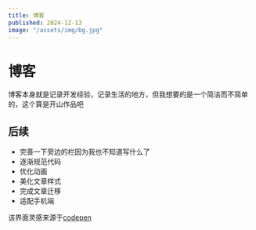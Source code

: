 ```yaml
---
title: 博客
published: 2024-12-13
image: "/assets/img/bg.jpg"
---
```


# 博客

博客本身就是记录开发经验，记录生活的地方，但我想要的是一个简洁而不简单的，这个算是开山作品吧

## 后续

- 完善一下旁边的栏因为我也不知道写什么了
- 逐渐规范代码
- 优化动画
- 美化文章样式
- 完成文章迁移
- 适配手机端

该界面灵感来源于[codepen](https://codepen.io/leonam-silva-de-souza)